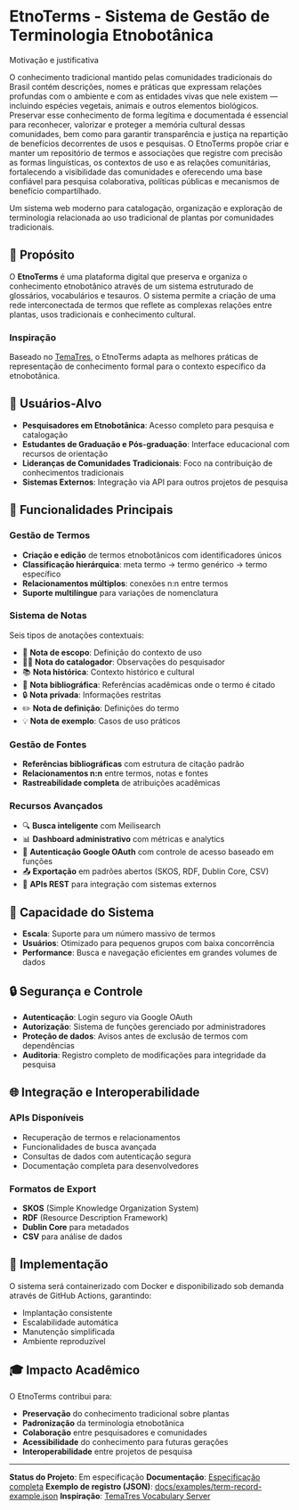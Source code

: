 # EtnoTerms - Sistema de Gestão de Terminologia Etnobotânica

Motivação e justificativa

O conhecimento tradicional mantido pelas comunidades tradicionais do Brasil contém descrições, nomes e práticas que expressam relações profundas com o ambiente e com as entidades vivas que nele existem — incluindo espécies vegetais, animais e outros elementos biológicos. Preservar esse conhecimento de forma legítima e documentada é essencial para reconhecer, valorizar e proteger a memória cultural dessas comunidades, bem como para garantir transparência e justiça na repartição de benefícios decorrentes de usos e pesquisas. O EtnoTerms propõe criar e manter um repositório de termos e associações que registre com precisão as formas linguísticas, os contextos de uso e as relações comunitárias, fortalecendo a visibilidade das comunidades e oferecendo uma base confiável para pesquisa colaborativa, políticas públicas e mecanismos de benefício compartilhado.

Um sistema web moderno para catalogação, organização e exploração de terminologia relacionada ao uso tradicional de plantas por comunidades tradicionais.

## 🌿 Propósito

O **EtnoTerms** é uma plataforma digital que preserva e organiza o conhecimento etnobotânico através de um sistema estruturado de glossários, vocabulários e tesauros. O sistema permite a criação de uma rede interconectada de termos que reflete as complexas relações entre plantas, usos tradicionais e conhecimento cultural.

### Inspiração

Baseado no [TemaTres](https://vocabularyserver.com/web/), o EtnoTerms adapta as melhores práticas de representação de conhecimento formal para o contexto específico da etnobotânica.

## 👥 Usuários-Alvo

- **Pesquisadores em Etnobotânica**: Acesso completo para pesquisa e catalogação
- **Estudantes de Graduação e Pós-graduação**: Interface educacional com recursos de orientação
- **Lideranças de Comunidades Tradicionais**: Foco na contribuição de conhecimentos tradicionais
- **Sistemas Externos**: Integração via API para outros projetos de pesquisa

## 🚀 Funcionalidades Principais

### Gestão de Termos
- **Criação e edição** de termos etnobotânicos com identificadores únicos
- **Classificação hierárquica**: meta termo → termo genérico → termo específico
- **Relacionamentos múltiplos**: conexões n:n entre termos
- **Suporte multilíngue** para variações de nomenclatura

### Sistema de Notas
Seis tipos de anotações contextuais:
- 📝 **Nota de escopo**: Definição do contexto de uso
- 👨‍💼 **Nota do catalogador**: Observações do pesquisador
- 📚 **Nota histórica**: Contexto histórico e cultural
- 📖 **Nota bibliográfica**: Referências acadêmicas onde o termo é citado
- 🔒 **Nota privada**: Informações restritas
- ✏️ **Nota de definição**: Definições do termo
- 💡 **Nota de exemplo**: Casos de uso práticos

### Gestão de Fontes
- **Referências bibliográficas** com estrutura de citação padrão
- **Relacionamentos n:n** entre termos, notas e fontes
- **Rastreabilidade completa** de atribuições acadêmicas

### Recursos Avançados
- 🔍 **Busca inteligente** com Meilisearch
- 📊 **Dashboard administrativo** com métricas e analytics
- 🔐 **Autenticação Google OAuth** com controle de acesso baseado em funções
- 📤 **Exportação** em padrões abertos (SKOS, RDF, Dublin Core, CSV)
- 🔌 **APIs REST** para integração com sistemas externos

## 🎯 Capacidade do Sistema

- **Escala**: Suporte para um número massivo de termos
- **Usuários**: Otimizado para pequenos grupos com baixa concorrência
- **Performance**: Busca e navegação eficientes em grandes volumes de dados

## 🔒 Segurança e Controle

- **Autenticação**: Login seguro via Google OAuth
- **Autorização**: Sistema de funções gerenciado por administradores
- **Proteção de dados**: Avisos antes de exclusão de termos com dependências
- **Auditoria**: Registro completo de modificações para integridade da pesquisa

## 🌐 Integração e Interoperabilidade

### APIs Disponíveis
- Recuperação de termos e relacionamentos
- Funcionalidades de busca avançada
- Consultas de dados com autenticação segura
- Documentação completa para desenvolvedores

### Formatos de Export
- **SKOS** (Simple Knowledge Organization System)
- **RDF** (Resource Description Framework)
- **Dublin Core** para metadados
- **CSV** para análise de dados

## 🐳 Implementação

O sistema será containerizado com Docker e disponibilizado sob demanda através de GitHub Actions, garantindo:
- Implantação consistente
- Escalabilidade automática
- Manutenção simplificada
- Ambiente reproduzível

## 🎓 Impacto Acadêmico

O EtnoTerms contribui para:
- **Preservação** do conhecimento tradicional sobre plantas
- **Padronização** da terminologia etnobotânica
- **Colaboração** entre pesquisadores e comunidades
- **Acessibilidade** do conhecimento para futuras gerações
- **Interoperabilidade** entre projetos de pesquisa

---

**Status do Projeto**: Em especificação
**Documentação**: [Especificação completa](specs/spec.md)
**Exemplo de registro (JSON)**: [docs/examples/term-record-example.json](docs/examples/term-record-example.json)
**Inspiração**: [TemaTres Vocabulary Server](https://vocabularyserver.com/web/)